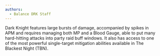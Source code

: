 ```yaml
---
authors:
  - Balance DRK Staff
---
```

Dark Knight features large bursts of damage, accompanied by spikes in APM and requires managing both MP and a Blood Gauge, able to put many hard-hitting attacks into party raid buff windows. It also has access to one of the most powerful single-target mitigation abilities available in The Blackest Night (TBN).